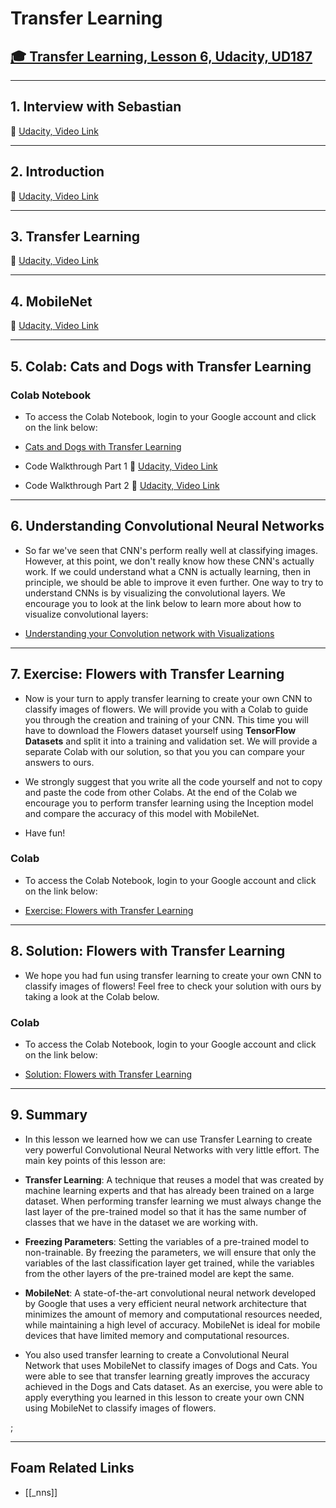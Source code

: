 # Transfer Learning

## [🎓 Transfer Learning, Lesson 6, Udacity, UD187](https://classroom.udacity.com/courses/ud187/lessons/f00868fe-5974-48c4-bf36-41c0372bed64/concepts/e22ccc36-783f-4912-9ac2-aca58787e05d)

---

## 1. **Interview with Sebastian**

🎥 [Udacity, Video Link](https://youtu.be/KPBDQMhFccc)

---

## 2. **Introduction**

🎥 [Udacity, Video Link](https://youtu.be/26DUtmjG6ms)

---

## 3. **Transfer Learning**

🎥 [Udacity, Video Link](https://youtu.be/JhR1_WZCj54)

---

## 4. **MobileNet**

🎥 [Udacity, Video Link](https://youtu.be/l4-NTkEB8sk)

---

## 5. **Colab: Cats and Dogs with Transfer Learning**

### Colab Notebook

- To access the Colab Notebook, login to your Google account and click on the link below:

- [Cats and Dogs with Transfer Learning](https://colab.research.google.com/github/tensorflow/examples/blob/master/courses/udacity_intro_to_tensorflow_for_deep_learning/l06c01_tensorflow_hub_and_transfer_learning.ipynb)

- Code Walkthrough Part 1
  🎥 [Udacity, Video Link](https://youtu.be/oMQPOvHUqwM)

- Code Walkthrough Part 2
  🎥 [Udacity, Video Link](https://youtu.be/z9q5nffdcS0)

---

## 6. **Understanding Convolutional Neural Networks**

- So far we've seen that CNN's perform really well at classifying images. However, at this point, we don't really know how these CNN's actually work. If we could understand what a CNN is actually learning, then in principle, we should be able to improve it even further. One way to try to understand CNNs is by visualizing the convolutional layers. We encourage you to look at the link below to learn more about how to visualize convolutional layers:

- [Understanding your Convolution network with Visualizations](https://towardsdatascience.com/understanding-your-convolution-network-with-visualizations-a4883441533b)

---

## 7. **Exercise: Flowers with Transfer Learning**

- Now is your turn to apply transfer learning to create your own CNN to classify images of flowers. We will provide you with a Colab to guide you through the creation and training of your CNN. This time you will have to download the Flowers dataset yourself using **TensorFlow Datasets** and split it into a training and validation set. We will provide a separate Colab with our solution, so that you you can compare your answers to ours.

- We strongly suggest that you write all the code yourself and not to copy and paste the code from other Colabs. At the end of the Colab we encourage you to perform transfer learning using the Inception model and compare the accuracy of this model with MobileNet.

- Have fun!

### Colab

- To access the Colab Notebook, login to your Google account and click on the link below:

- [Exercise: Flowers with Transfer Learning](https://colab.research.google.com/github/tensorflow/examples/blob/master/courses/udacity_intro_to_tensorflow_for_deep_learning/l06c02_exercise_flowers_with_transfer_learning.ipynb)

---

## 8. **Solution: Flowers with Transfer Learning**

- We hope you had fun using transfer learning to create your own CNN to classify images of flowers! Feel free to check your solution with ours by taking a look at the Colab below.

### Colab

- To access the Colab Notebook, login to your Google account and click on the link below:

- [Solution: Flowers with Transfer Learning](https://colab.research.google.com/github/tensorflow/examples/blob/master/courses/udacity_intro_to_tensorflow_for_deep_learning/l06c03_exercise_flowers_with_transfer_learning_solution.ipynb)

---

## 9. **Summary**

- In this lesson we learned how we can use Transfer Learning to create very powerful Convolutional Neural Networks with very little effort. The main key points of this lesson are:

- **Transfer Learning**: A technique that reuses a model that was created by machine learning experts and that has already been trained on a large dataset. When performing transfer learning we must always change the last layer of the pre-trained model so that it has the same number of classes that we have in the dataset we are working with.
- **Freezing Parameters**: Setting the variables of a pre-trained model to non-trainable. By freezing the parameters, we will ensure that only the variables of the last classification layer get trained, while the variables from the other layers of the pre-trained model are kept the same.
- **MobileNet**: A state-of-the-art convolutional neural network developed by Google that uses a very efficient neural network architecture that minimizes the amount of memory and computational resources needed, while maintaining a high level of accuracy. MobileNet is ideal for mobile devices that have limited memory and computational resources.

- You also used transfer learning to create a Convolutional Neural Network that uses MobileNet to classify images of Dogs and Cats. You were able to see that transfer learning greatly improves the accuracy achieved in the Dogs and Cats dataset. As an exercise, you were able to apply everything you learned in this lesson to create your own CNN using MobileNet to classify images of flowers.

;

---

## Foam Related Links

- [[_nns]]
